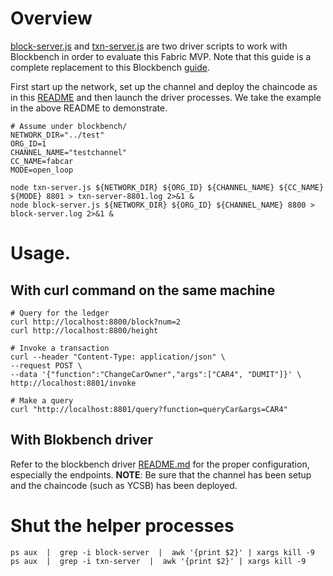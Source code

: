 # Overview
[block-server.js](block-server.js) and [txn-server.js](txn-server.js) are two driver scripts to work with Blockbench in order to evaluate this Fabric MVP. 
Note that this guide is a complete replacement to this Blockbench [guide](https://github.com/ooibc88/blockbench/tree/master/benchmark/fabric-v2.2).

First start up the network, set up the channel and deploy the chaincode as in this [README](../README.md) and then launch the driver processes. We take the  example in the above README to demonstrate.
```
# Assume under blockbench/
NETWORK_DIR="../test"
ORG_ID=1
CHANNEL_NAME="testchannel"
CC_NAME=fabcar
MODE=open_loop 

node txn-server.js ${NETWORK_DIR} ${ORG_ID} ${CHANNEL_NAME} ${CC_NAME} ${MODE} 8801 > txn-server-8801.log 2>&1 &
node block-server.js ${NETWORK_DIR} ${ORG_ID} ${CHANNEL_NAME} 8800 > block-server.log 2>&1 &
```

# Usage. 
## With curl command on the same machine
```
# Query for the ledger
curl http://localhost:8800/block?num=2
curl http://localhost:8800/height

# Invoke a transaction
curl --header "Content-Type: application/json" \
--request POST \
--data '{"function":"ChangeCarOwner","args":["CAR4", "DUMIT"]}' \
http://localhost:8801/invoke

# Make a query
curl "http://localhost:8801/query?function=queryCar&args=CAR4"
```

## With Blokbench driver
Refer to the blockbench driver [README.md](https://github.com/ooibc88/blockbench/blob/master/src/macro/README.md) for the proper configuration, especially the endpoints.
__NOTE__: Be sure that the channel has been setup and the chaincode (such as YCSB) has been deployed. 

# Shut the helper processes
```
ps aux  |  grep -i block-server  |  awk '{print $2}' | xargs kill -9
ps aux  |  grep -i txn-server  |  awk '{print $2}' | xargs kill -9
```